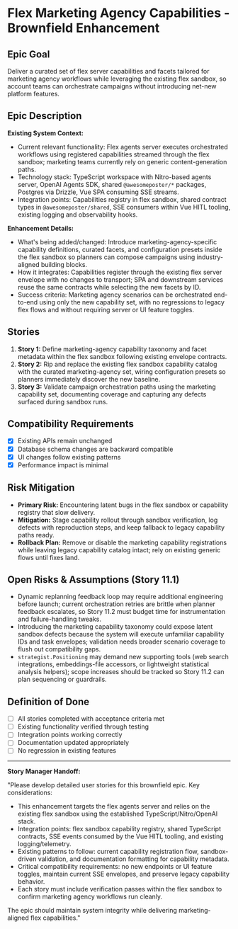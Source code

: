 # Flex Marketing Agency Capabilities - Brownfield Enhancement

## Epic Goal
Deliver a curated set of flex server capabilities and facets tailored for marketing agency workflows while leveraging the existing flex sandbox, so account teams can orchestrate campaigns without introducing net-new platform features.

## Epic Description

**Existing System Context:**
- Current relevant functionality: Flex agents server executes orchestrated workflows using registered capabilities streamed through the flex sandbox; marketing teams currently rely on generic content-generation paths.
- Technology stack: TypeScript workspace with Nitro-based agents server, OpenAI Agents SDK, shared `@awesomeposter/*` packages, Postgres via Drizzle, Vue SPA consuming SSE streams.
- Integration points: Capabilities registry in flex sandbox, shared contract types in `@awesomeposter/shared`, SSE consumers within Vue HITL tooling, existing logging and observability hooks.

**Enhancement Details:**
- What's being added/changed: Introduce marketing-agency-specific capability definitions, curated facets, and configuration presets inside the flex sandbox so planners can compose campaigns using industry-aligned building blocks.
- How it integrates: Capabilities register through the existing flex server envelope with no changes to transport; SPA and downstream services reuse the same contracts while selecting the new facets by ID.
- Success criteria: Marketing agency scenarios can be orchestrated end-to-end using only the new capability set, with no regressions to legacy flex flows and without requiring server or UI feature toggles.

## Stories
1. **Story 1:** Define marketing-agency capability taxonomy and facet metadata within the flex sandbox following existing envelope contracts.
2. **Story 2:** Rip and replace the existing flex sandbox capability catalog with the curated marketing-agency set, wiring configuration presets so planners immediately discover the new baseline.
3. **Story 3:** Validate campaign orchestration paths using the marketing capability set, documenting coverage and capturing any defects surfaced during sandbox runs.

## Compatibility Requirements
- [x] Existing APIs remain unchanged
- [x] Database schema changes are backward compatible
- [x] UI changes follow existing patterns
- [x] Performance impact is minimal

## Risk Mitigation
- **Primary Risk:** Encountering latent bugs in the flex sandbox or capability registry that slow delivery.
- **Mitigation:** Stage capability rollout through sandbox verification, log defects with reproduction steps, and keep fallback to legacy capability paths ready.
- **Rollback Plan:** Remove or disable the marketing capability registrations while leaving legacy capability catalog intact; rely on existing generic flows until fixes land.

## Open Risks & Assumptions (Story 11.1)
- Dynamic replanning feedback loop may require additional engineering before launch; current orchestration retries are brittle when planner feedback escalates, so Story 11.2 must budget time for instrumentation and failure-handling tweaks.
- Introducing the marketing capability taxonomy could expose latent sandbox defects because the system will execute unfamiliar capability IDs and task envelopes; validation needs broader scenario coverage to flush out compatibility gaps.
- `strategist.Positioning` may demand new supporting tools (web search integrations, embeddings-file accessors, or lightweight statistical analysis helpers); scope increases should be tracked so Story 11.2 can plan sequencing or guardrails.

## Definition of Done
- [ ] All stories completed with acceptance criteria met
- [ ] Existing functionality verified through testing
- [ ] Integration points working correctly
- [ ] Documentation updated appropriately
- [ ] No regression in existing features

---

**Story Manager Handoff:**

"Please develop detailed user stories for this brownfield epic. Key considerations:

- This enhancement targets the flex agents server and relies on the existing flex sandbox using the established TypeScript/Nitro/OpenAI stack.
- Integration points: flex sandbox capability registry, shared TypeScript contracts, SSE events consumed by the Vue HITL tooling, and existing logging/telemetry.
- Existing patterns to follow: current capability registration flow, sandbox-driven validation, and documentation formatting for capability metadata.
- Critical compatibility requirements: no new endpoints or UI feature toggles, maintain current SSE envelopes, and preserve legacy capability behavior.
- Each story must include verification passes within the flex sandbox to confirm marketing agency workflows run cleanly.

The epic should maintain system integrity while delivering marketing-aligned flex capabilities." 
